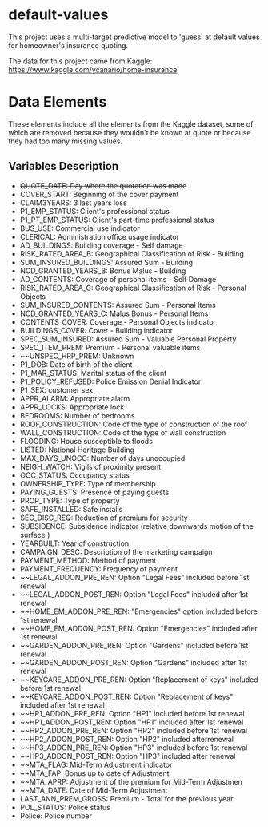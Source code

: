 # default-values
This project uses a multi-target predictive model to 'guess' at default values for homeowner's insurance quoting.

The data for this project came from Kaggle: https://www.kaggle.com/ycanario/home-insurance

# Data Elements
These elements include all the elements from the Kaggle dataset, some of which are removed because they wouldn't be known at quote or because they had too many missing values.

## Variables Description
* ~~QUOTE_DATE: Day where the quotation was made~~
* COVER_START: Beginning of the cover payment
* CLAIM3YEARS: 3 last years loss
* P1_EMP_STATUS: Client's professional status
* P1_PT_EMP_STATUS: Client's part-time professional status
* BUS_USE: Commercial use indicator
* CLERICAL: Administration office usage indicator
* AD_BUILDINGS: Building coverage - Self damage
* RISK_RATED_AREA_B: Geographical Classification of Risk - Building
* SUM_INSURED_BUILDINGS: Assured Sum - Building
* NCD_GRANTED_YEARS_B: Bonus Malus - Building
* AD_CONTENTS: Coverage of personal items - Self Damage
* RISK_RATED_AREA_C: Geographical Classification of Risk - Personal Objects
* SUM_INSURED_CONTENTS: Assured Sum - Personal Items
* NCD_GRANTED_YEARS_C: Malus Bonus - Personal Items
* CONTENTS_COVER: Coverage - Personal Objects indicator
* BUILDINGS_COVER: Cover - Building indicator
* SPEC_SUM_INSURED: Assured Sum - Valuable Personal Property
* SPEC_ITEM_PREM: Premium - Personal valuable items
* ~~UNSPEC_HRP_PREM: Unknown
* P1_DOB: Date of birth of the client
* P1_MAR_STATUS: Marital status of the client
* P1_POLICY_REFUSED: Police Emission Denial Indicator
* P1_SEX: customer sex
* APPR_ALARM: Appropriate alarm
* APPR_LOCKS: Appropriate lock
* BEDROOMS: Number of bedrooms
* ROOF_CONSTRUCTION: Code of the type of construction of the roof
* WALL_CONSTRUCTION: Code of the type of wall construction
* FLOODING: House susceptible to floods
* LISTED: National Heritage Building
* MAX_DAYS_UNOCC: Number of days unoccupied
* NEIGH_WATCH: Vigils of proximity present
* OCC_STATUS: Occupancy status
* OWNERSHIP_TYPE: Type of membership
* PAYING_GUESTS: Presence of paying guests
* PROP_TYPE: Type of property
* SAFE_INSTALLED: Safe installs
* SEC_DISC_REQ: Reduction of premium for security
* SUBSIDENCE: Subsidence indicator (relative downwards motion of the surface )
* YEARBUILT: Year of construction
* CAMPAIGN_DESC: Description of the marketing campaign
* PAYMENT_METHOD: Method of payment
* PAYMENT_FREQUENCY: Frequency of payment
* ~~LEGAL_ADDON_PRE_REN: Option "Legal Fees" included before 1st renewal
* ~~LEGAL_ADDON_POST_REN: Option "Legal Fees" included after 1st renewal
* ~~HOME_EM_ADDON_PRE_REN: "Emergencies" option included before 1st renewal
* ~~HOME_EM_ADDON_POST_REN: Option "Emergencies" included after 1st renewal
* ~~GARDEN_ADDON_PRE_REN: Option "Gardens" included before 1st renewal
* ~~GARDEN_ADDON_POST_REN: Option "Gardens" included after 1st renewal
* ~~KEYCARE_ADDON_PRE_REN: Option "Replacement of keys" included before 1st renewal
* ~~KEYCARE_ADDON_POST_REN: Option "Replacement of keys" included after 1st renewal
* ~~HP1_ADDON_PRE_REN: Option "HP1" included before 1st renewal
* ~~HP1_ADDON_POST_REN: Option "HP1" included after 1st renewal
* ~~HP2_ADDON_PRE_REN: Option "HP2" included before 1st renewal
* ~~HP2_ADDON_POST_REN: Option "HP2" included afterrenewal
* ~~HP3_ADDON_PRE_REN: Option "HP3" included before 1st renewal
* ~~HP3_ADDON_POST_REN: Option "HP3" included after renewal
* ~~MTA_FLAG: Mid-Term Adjustment indicator
* ~~MTA_FAP: Bonus up to date of Adjustment
* ~~MTA_APRP: Adjustment of the premium for Mid-Term Adjustmen
* ~~MTA_DATE: Date of Mid-Term Adjustment
* LAST_ANN_PREM_GROSS: Premium - Total for the previous year
* POL_STATUS: Police status
* Police: Police number
 
